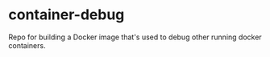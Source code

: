 # container-debug
Repo for building a Docker image that's used to debug other running docker containers.
